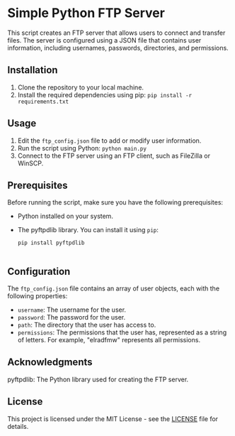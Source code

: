# Simple Python FTP Server

This script creates an FTP server that allows users to connect and transfer files. The server is configured using a JSON file that contains user information, including usernames, passwords, directories, and permissions.

## Installation

1. Clone the repository to your local machine.
2. Install the required dependencies using pip: `pip install -r requirements.txt`

## Usage

1. Edit the `ftp_config.json` file to add or modify user information.
2. Run the script using Python: `python main.py`
3. Connect to the FTP server using an FTP client, such as FileZilla or WinSCP.

## Prerequisites

Before running the script, make sure you have the following prerequisites:

- Python installed on your system.
- The pyftpdlib library. You can install it using `pip`:

  ```bash
  pip install pyftpdlib



## Configuration

The `ftp_config.json` file contains an array of user objects, each with the following properties:

- `username`: The username for the user.
- `password`: The password for the user.
- `path`: The directory that the user has access to.
- `permissions`: The permissions that the user has, represented as a string of letters. For example, "elradfmw" represents all permissions.

## Acknowledgments

pyftpdlib: The Python library used for creating the FTP server.

## License

This project is licensed under the MIT License - see the [LICENSE](LICENSE) file for details.
